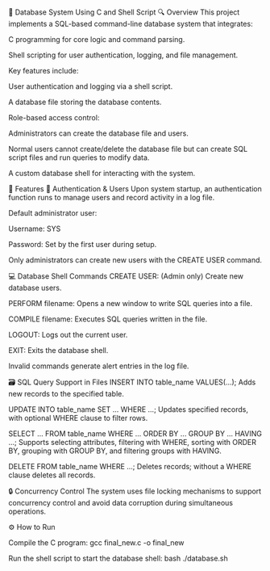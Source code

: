 📂 Database System Using C and Shell Script
🔍 Overview
This project implements a SQL-based command-line database system that integrates:

C programming for core logic and command parsing.

Shell scripting for user authentication, logging, and file management.

Key features include:

User authentication and logging via a shell script.

A database file storing the database contents.

Role-based access control:

Administrators can create the database file and users.

Normal users cannot create/delete the database file but can create SQL script files and run queries to modify data.

A custom database shell for interacting with the system.

🧩 Features
🔐 Authentication & Users
Upon system startup, an authentication function runs to manage users and record activity in a log file.

Default administrator user:

Username: SYS

Password: Set by the first user during setup.

Only administrators can create new users with the CREATE USER command.

💻 Database Shell Commands
CREATE USER: (Admin only) Create new database users.

PERFORM filename: Opens a new window to write SQL queries into a file.

COMPILE filename: Executes SQL queries written in the file.

LOGOUT: Logs out the current user.

EXIT: Exits the database shell.

Invalid commands generate alert entries in the log file.

🗃️ SQL Query Support in Files
INSERT INTO table_name VALUES(...);
Adds new records to the specified table.

UPDATE INTO table_name SET ... WHERE ...;
Updates specified records, with optional WHERE clause to filter rows.

SELECT ... FROM table_name WHERE ... ORDER BY ... GROUP BY ... HAVING ...;
Supports selecting attributes, filtering with WHERE, sorting with ORDER BY, grouping with GROUP BY, and filtering groups with HAVING.

DELETE FROM table_name WHERE ...;
Deletes records; without a WHERE clause deletes all records.

🔒 Concurrency Control
The system uses file locking mechanisms to support concurrency control and avoid data corruption during simultaneous operations.

⚙️ How to Run

Compile the C program:
gcc final_new.c -o final_new

Run the shell script to start the database shell:
bash ./database.sh
